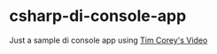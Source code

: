 # csharp-di-console-app
Just a sample di console app using [Tim Corey's Video](https://www.youtube.com/watch?v=GAOCe-2nXqc)

